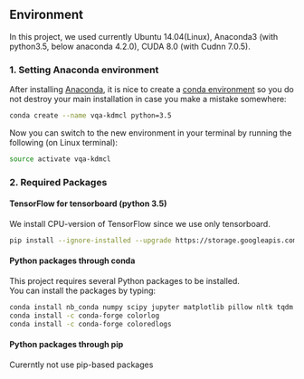 ## Environment
In this project, we used currently Ubuntu 14.04(Linux), Anaconda3 (with python3.5, below anaconda 4.2.0), CUDA 8.0 (with Cudnn 7.0.5).

### 1. Setting Anaconda environment
After installing [Anaconda](https://www.continuum.io/downloads), it is nice to create a [conda environment](http://conda.pydata.org/docs/using/envs.html)
so you do not destroy your main installation in case you make a mistake somewhere:
```bash
conda create --name vqa-kdmcl python=3.5
```
Now you can switch to the new environment in your terminal by running the following (on Linux terminal):
```bash
source activate vqa-kdmcl
```

### 2. Required Packages

#### TensorFlow for tensorboard (python 3.5)
We install CPU-version of TensorFlow since we use only tensorboard.
```bash
pip install --ignore-installed --upgrade https://storage.googleapis.com/tensorflow/linux/cpu/tensorflow-1.7.0-cp35-cp35m-linux_x86_64.whl
````

#### Python packages through conda
This project requires several Python packages to be installed.<br />
You can install the packages by typing:
```bash
conda install nb_conda numpy scipy jupyter matplotlib pillow nltk tqdm pyyaml seaborn scikit-image scikit-learn h5py
conda install -c conda-forge colorlog 
conda install -c conda-forge coloredlogs
```

#### Python packages through pip
Curerntly not use pip-based packages
